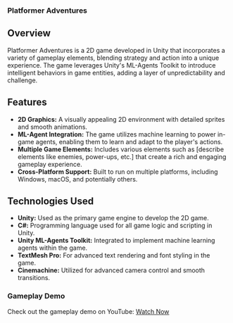 ### Platformer Adventures ###

## **Overview**
Platformer Adventures is a 2D game developed in Unity that incorporates a variety of gameplay elements, blending strategy and action into a unique experience. The game leverages Unity's ML-Agents Toolkit to introduce intelligent behaviors in game entities, adding a layer of unpredictability and challenge.

## **Features**
- **2D Graphics:** A visually appealing 2D environment with detailed sprites and smooth animations.
- **ML-Agent Integration:** The game utilizes machine learning to power in-game agents, enabling them to learn and adapt to the player's actions.
- **Multiple Game Elements:** Includes various elements such as [describe elements like enemies, power-ups, etc.] that create a rich and engaging gameplay experience.
- **Cross-Platform Support:** Built to run on multiple platforms, including Windows, macOS, and potentially others.

## **Technologies Used**

- **Unity:** Used as the primary game engine to develop the 2D game.
- **C#:** Programming language used for all game logic and scripting in Unity.
- **Unity ML-Agents Toolkit:** Integrated to implement machine learning agents within the game.
- **TextMesh Pro:** For advanced text rendering and font styling in the game.
- **Cinemachine:** Utilized for advanced camera control and smooth transitions.

### Gameplay Demo
Check out the gameplay demo on YouTube: [Watch Now](https://www.youtube.com/watch?v=3_VCSHAb67o![image](https://github.com/user-attachments/assets/f20c07c1-dbad-477e-8ec7-ed34149b793e))
